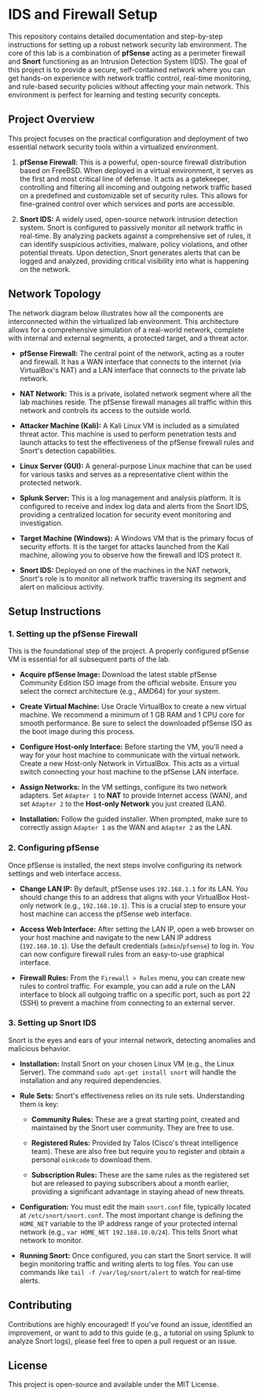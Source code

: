 # IDS and Firewall Setup

This repository contains detailed documentation and step-by-step instructions for setting up a robust network security lab environment. The core of this lab is a combination of **pfSense** acting as a perimeter firewall and **Snort** functioning as an Intrusion Detection System (IDS). The goal of this project is to provide a secure, self-contained network where you can get hands-on experience with network traffic control, real-time monitoring, and rule-based security policies without affecting your main network. This environment is perfect for learning and testing security concepts.

## Project Overview

This project focuses on the practical configuration and deployment of two essential network security tools within a virtualized environment.

1.  **pfSense Firewall:** This is a powerful, open-source firewall distribution based on FreeBSD. When deployed in a virtual environment, it serves as the first and most critical line of defense. It acts as a gatekeeper, controlling and filtering all incoming and outgoing network traffic based on a predefined and customizable set of security rules. This allows for fine-grained control over which services and ports are accessible.

2.  **Snort IDS:** A widely used, open-source network intrusion detection system. Snort is configured to passively monitor all network traffic in real-time. By analyzing packets against a comprehensive set of rules, it can identify suspicious activities, malware, policy violations, and other potential threats. Upon detection, Snort generates alerts that can be logged and analyzed, providing critical visibility into what is happening on the network.

## Network Topology

The network diagram below illustrates how all the components are interconnected within the virtualized lab environment. This architecture allows for a comprehensive simulation of a real-world network, complete with internal and external segments, a protected target, and a threat actor.

* **pfSense Firewall:** The central point of the network, acting as a router and firewall. It has a WAN interface that connects to the internet (via VirtualBox's NAT) and a LAN interface that connects to the private lab network.

* **NAT Network:** This is a private, isolated network segment where all the lab machines reside. The pfSense firewall manages all traffic within this network and controls its access to the outside world.

* **Attacker Machine (Kali):** A Kali Linux VM is included as a simulated threat actor. This machine is used to perform penetration tests and launch attacks to test the effectiveness of the pfSense firewall rules and Snort's detection capabilities.

* **Linux Server (GUI):** A general-purpose Linux machine that can be used for various tasks and serves as a representative client within the protected network.

* **Splunk Server:** This is a log management and analysis platform. It is configured to receive and index log data and alerts from the Snort IDS, providing a centralized location for security event monitoring and investigation.

* **Target Machine (Windows):** A Windows VM that is the primary focus of security efforts. It is the target for attacks launched from the Kali machine, allowing you to observe how the firewall and IDS protect it.

* **Snort IDS:** Deployed on one of the machines in the NAT network, Snort's role is to monitor all network traffic traversing its segment and alert on malicious activity.

## Setup Instructions

### 1. Setting up the pfSense Firewall

This is the foundational step of the project. A properly configured pfSense VM is essential for all subsequent parts of the lab.

* **Acquire pfSense Image:** Download the latest stable pfSense Community Edition ISO image from the official website. Ensure you select the correct architecture (e.g., AMD64) for your system.

* **Create Virtual Machine:** Use Oracle VirtualBox to create a new virtual machine. We recommend a minimum of 1 GB RAM and 1 CPU core for smooth performance. Be sure to select the downloaded pfSense ISO as the boot image during this process.

* **Configure Host-only Interface:** Before starting the VM, you'll need a way for your host machine to communicate with the virtual network. Create a new Host-only Network in VirtualBox. This acts as a virtual switch connecting your host machine to the pfSense LAN interface.

* **Assign Networks:** In the VM settings, configure its two network adapters. Set `Adapter 1` to **NAT** to provide Internet access (WAN), and set `Adapter 2` to the **Host-only Network** you just created (LAN).

* **Installation:** Follow the guided installer. When prompted, make sure to correctly assign `Adapter 1` as the WAN and `Adapter 2` as the LAN.

### 2. Configuring pfSense

Once pfSense is installed, the next steps involve configuring its network settings and web interface access.

* **Change LAN IP:** By default, pfSense uses `192.168.1.1` for its LAN. You should change this to an address that aligns with your VirtualBox Host-only network (e.g., `192.168.10.1`). This is a crucial step to ensure your host machine can access the pfSense web interface.

* **Access Web Interface:** After setting the LAN IP, open a web browser on your host machine and navigate to the new LAN IP address (`192.168.10.1`). Use the default credentials (`admin`/`pfsense`) to log in. You can now configure firewall rules from an easy-to-use graphical interface.

* **Firewall Rules:** From the `Firewall > Rules` menu, you can create new rules to control traffic. For example, you can add a rule on the LAN interface to block all outgoing traffic on a specific port, such as port 22 (SSH) to prevent a machine from connecting to an external server.

### 3. Setting up Snort IDS

Snort is the eyes and ears of your internal network, detecting anomalies and malicious behavior.

* **Installation:** Install Snort on your chosen Linux VM (e.g., the Linux Server). The command `sudo apt-get install snort` will handle the installation and any required dependencies.

* **Rule Sets:** Snort's effectiveness relies on its rule sets. Understanding them is key:

    * **Community Rules:** These are a great starting point, created and maintained by the Snort user community. They are free to use.

    * **Registered Rules:** Provided by Talos (Cisco's threat intelligence team). These are also free but require you to register and obtain a personal `oinkcode` to download them.

    * **Subscription Rules:** These are the same rules as the registered set but are released to paying subscribers about a month earlier, providing a significant advantage in staying ahead of new threats.

* **Configuration:** You must edit the main `snort.conf` file, typically located at `/etc/snort/snort.conf`. The most important change is defining the `HOME_NET` variable to the IP address range of your protected internal network (e.g., `var HOME_NET 192.168.10.0/24`). This tells Snort what network to monitor.

* **Running Snort:** Once configured, you can start the Snort service. It will begin monitoring traffic and writing alerts to log files. You can use commands like `tail -f /var/log/snort/alert` to watch for real-time alerts.

## Contributing

Contributions are highly encouraged! If you've found an issue, identified an improvement, or want to add to this guide (e.g., a tutorial on using Splunk to analyze Snort logs), please feel free to open a pull request or an issue.

## License

This project is open-source and available under the MIT License.
